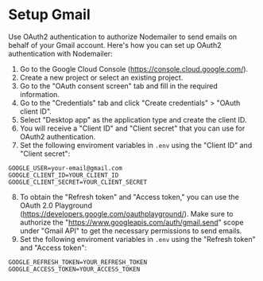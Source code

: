 # Setup Gmail

Use OAuth2 authentication to authorize Nodemailer to send emails on behalf of your Gmail account. Here's how you can set up OAuth2 authentication with Nodemailer:

1. Go to the Google Cloud Console (https://console.cloud.google.com/).
2. Create a new project or select an existing project.
3. Go to the "OAuth consent screen" tab and fill in the required information.
4. Go to the "Credentials" tab and click "Create credentials" > "OAuth client ID".
5. Select "Desktop app" as the application type and create the client ID.
6. You will receive a "Client ID" and "Client secret" that you can use for OAuth2 authentication.
7. Set the following enviroment variables in `.env` using the "Client ID" and "Client secret":
```.env
GOOGLE_USER=your-email@gmail.com
GOOGLE_CLIENT_ID=YOUR_CLIENT_ID
GOOGLE_CLIENT_SECRET=YOUR_CLIENT_SECRET
```
8. To obtain the "Refresh token" and "Access token," you can use the OAuth 2.0 Playground (https://developers.google.com/oauthplayground/). Make sure to authorize the "https://www.googleapis.com/auth/gmail.send" scope under "Gmail API" to get the necessary permissions to send emails.
9. Set the following enviroment variables in `.env` using the "Refresh token" and "Access token":
```.env
GOOGLE_REFRESH_TOKEN=YOUR_REFRESH_TOKEN
GOOGLE_ACCESS_TOKEN=YOUR_ACCESS_TOKEN
```